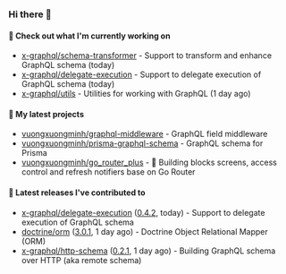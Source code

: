### Hi there 👋

#### 👷 Check out what I'm currently working on

- [x-graphql/schema-transformer](https://github.com/x-graphql/schema-transformer) - Support to transform and enhance GraphQL schema (today)
- [x-graphql/delegate-execution](https://github.com/x-graphql/delegate-execution) - Support to delegate execution of GraphQL schema (today)
- [x-graphql/utils](https://github.com/x-graphql/utils) - Utilities for working with GraphQL (1 day ago)

#### 🌱 My latest projects

- [vuongxuongminh/graphql-middleware](https://github.com/vuongxuongminh/graphql-middleware) - GraphQL field middleware
- [vuongxuongminh/prisma-graphql-schema](https://github.com/vuongxuongminh/prisma-graphql-schema) - GraphQL schema for Prisma
- [vuongxuongminh/go_router_plus](https://github.com/vuongxuongminh/go_router_plus) - :office: Building blocks screens, access control and refresh notifiers base on Go Router

#### 🔭 Latest releases I've contributed to

- [x-graphql/delegate-execution](https://github.com/x-graphql/delegate-execution) ([0.4.2](https://github.com/x-graphql/delegate-execution/releases/tag/0.4.2), today) - Support to delegate execution of GraphQL schema
- [doctrine/orm](https://github.com/doctrine/orm) ([3.0.1](https://github.com/doctrine/orm/releases/tag/3.0.1), 1 day ago) - Doctrine Object Relational Mapper (ORM)
- [x-graphql/http-schema](https://github.com/x-graphql/http-schema) ([0.2.1](https://github.com/x-graphql/http-schema/releases/tag/0.2.1), 1 day ago) - Building GraphQL schema over HTTP (aka remote schema)
